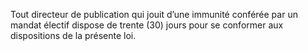Tout directeur de publication qui jouit d’une immunité conférée par un mandat électif dispose de trente (30) jours pour se conformer aux dispositions de la présente loi.